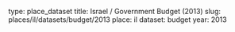 type: place_dataset
title: Israel / Government Budget (2013)
slug: places/il/datasets/budget/2013
place: il
dataset: budget
year: 2013

